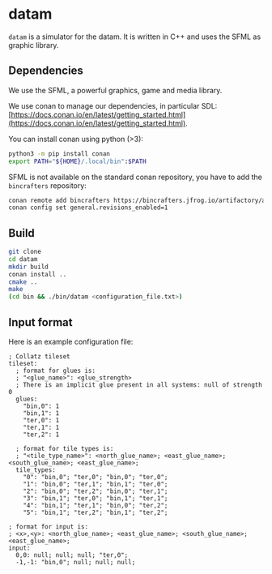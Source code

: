 # datam

`datam` is a simulator for the datam. It is written in C++ and uses the SFML as graphic library.

## Dependencies

We use the SFML, a powerful graphics, game and media library.

We use conan to manage our dependencies, in particular SDL: [https://docs.conan.io/en/latest/getting_started.html](https://docs.conan.io/en/latest/getting_started.html).

You can install conan using python (>3):

```bash
python3 -m pip install conan
export PATH="${HOME}/.local/bin":$PATH
```

SFML is not available on the standard conan repository, you have to add the `bincrafters` repository:

```bash
conan remote add bincrafters https://bincrafters.jfrog.io/artifactory/api/conan/public-conan
conan config set general.revisions_enabled=1
```

## Build

```bash
git clone
cd datam
mkdir build
conan install ..
cmake ..
make
(cd bin && ./bin/datam <configuration_file.txt>)
```

## Input format

Here is an example configuration file:

```
; Collatz tileset
tileset:
  ; format for glues is:
  ; "<glue_name>": <glue_strength>
  ; There is an implicit glue present in all systems: null of strength 0
  glues:
    "bin,0": 1
    "bin,1": 1
    "ter,0": 1
    "ter,1": 1
    "ter,2": 1

  ; format for tile types is:
  ; "<tile_type_name>": <north_glue_name>; <east_glue_name>; <south_glue_name>; <east_glue_name>;
  tile_types:
    "0": "bin,0"; "ter,0"; "bin,0"; "ter,0";
    "1": "bin,0"; "ter,1"; "bin,1"; "ter,0";
    "2": "bin,0"; "ter,2"; "bin,0"; "ter,1";
    "3": "bin,1"; "ter,0"; "bin,1"; "ter,1";
    "4": "bin,1"; "ter,1"; "bin,0"; "ter,2";
    "5": "bin,1"; "ter,2"; "bin,1"; "ter,2";

; format for input is:
; <x>,<y>: <north_glue_name>; <east_glue_name>; <south_glue_name>; <east_glue_name>;
input:
  0,0: null; null; null; "ter,0";
  -1,-1: "bin,0"; null; null; null;
```
